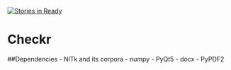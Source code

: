 [![Stories in Ready](https://badge.waffle.io/gammison/Checkr.png?label=ready&title=Ready)](https://waffle.io/gammison/Checkr)
# Checkr

##Dependencies
	- NlTk and its corpora
	- numpy
	- PyQt5
	- docx
	- PyPDF2
